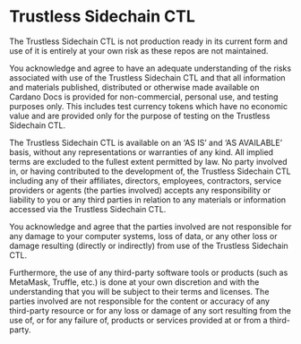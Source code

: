 # Trustless Sidechain CTL 
The Trustless Sidechain CTL is not production ready in its current form and use of it is entirely at your own risk as these repos are not maintained. 

You acknowledge and agree to have an adequate understanding of the risks associated with use of the Trustless Sidechain CTL and that all information and materials published, distributed or otherwise made available on Cardano Docs is provided for non-commercial, personal use, and testing purposes only. This includes test currency tokens which have no economic value and are provided only for the purpose of testing on the Trustless Sidechain CTL.

The Trustless Sidechain CTL is available on an ‘AS IS’ and ‘AS AVAILABLE’ basis, without any representations or warranties of any kind. All implied terms are excluded to the fullest extent permitted by law. No party involved in, or having contributed to the development of, the Trustless Sidechain CTL including any of their affiliates, directors, employees, contractors, service providers or agents (the parties involved) accepts any responsibility or liability to you or any third parties in relation to any materials or information accessed via the Trustless Sidechain CTL.

You acknowledge and agree that the parties involved are not responsible for any damage to your computer systems, loss of data, or any other loss or damage resulting (directly or indirectly) from use of the Trustless Sidechain CTL.

Furthermore, the use of any third-party software tools or products (such as MetaMask, Truffle, etc.) is done at your own discretion and with the understanding that you will be subject to their terms and licenses. The parties involved are not responsible for the content or accuracy of any third-party resource or for any loss or damage of any sort resulting from the use of, or for any failure of, products or services provided at or from a third-party.